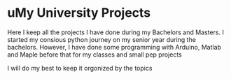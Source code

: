 # uMy University Projects

Here I keep all the projects I have done during my Bachelors and Masters.
I started my consious python journey on my senior year during the bachelors. However, I have done some programming with Arduino, Matlab and Maple before that for my classes and small pep projects

I will do my best to keep it orgonized by the topics
